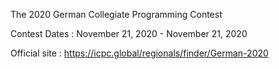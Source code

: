 The 2020 German Collegiate Programming Contest

Contest Dates : November 21, 2020 - November 21, 2020

Official site : 
https://icpc.global/regionals/finder/German-2020

